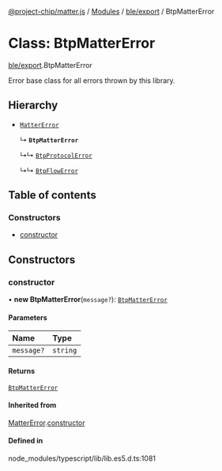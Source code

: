 [@project-chip/matter.js](../README.md) / [Modules](../modules.md) / [ble/export](../modules/ble_export.md) / BtpMatterError

# Class: BtpMatterError

[ble/export](../modules/ble_export.md).BtpMatterError

Error base class for all errors thrown by this library.

## Hierarchy

- [`MatterError`](common_export.MatterError.md)

  ↳ **`BtpMatterError`**

  ↳↳ [`BtpProtocolError`](ble_export.BtpProtocolError.md)

  ↳↳ [`BtpFlowError`](ble_export.BtpFlowError.md)

## Table of contents

### Constructors

- [constructor](ble_export.BtpMatterError.md#constructor)

## Constructors

### constructor

• **new BtpMatterError**(`message?`): [`BtpMatterError`](ble_export.BtpMatterError.md)

#### Parameters

| Name | Type |
| :------ | :------ |
| `message?` | `string` |

#### Returns

[`BtpMatterError`](ble_export.BtpMatterError.md)

#### Inherited from

[MatterError](common_export.MatterError.md).[constructor](common_export.MatterError.md#constructor)

#### Defined in

node_modules/typescript/lib/lib.es5.d.ts:1081

